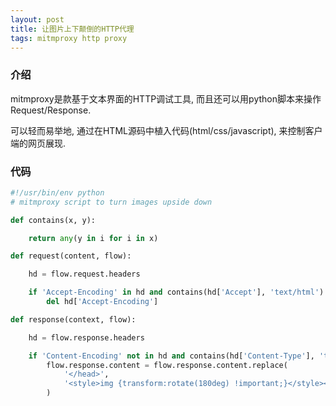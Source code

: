 ```yaml
---
layout: post
title: 让图片上下颠倒的HTTP代理
tags: mitmproxy http proxy
---
```


### 介绍

mitmproxy是款基于文本界面的HTTP调试工具, 而且还可以用python脚本来操作Request/Response.

可以轻而易举地, 通过在HTML源码中植入代码(html/css/javascript), 来控制客户端的网页展现.

### 代码

```python
#!/usr/bin/env python
# mitmproxy script to turn images upside down

def contains(x, y):

    return any(y in i for i in x)

def request(content, flow):

    hd = flow.request.headers

    if 'Accept-Encoding' in hd and contains(hd['Accept'], 'text/html'):
        del hd['Accept-Encoding']

def response(context, flow):

    hd = flow.response.headers

    if 'Content-Encoding' not in hd and contains(hd['Content-Type'], 'text/html'):
        flow.response.content = flow.response.content.replace(
            '</head>',
            '<style>img {transform:rotate(180deg) !important;}</style></head>'
        )
```
